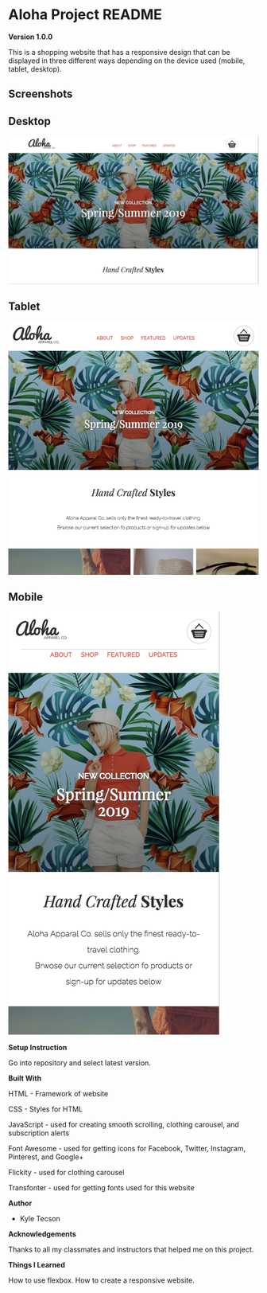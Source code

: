 # Aloha Project README

**Version 1.0.0**

This is a shopping website that has a responsive design that can be displayed in three different ways depending on the device used (mobile, tablet, desktop).

## Screenshots

## Desktop

<img src="./screenshots/aloha-desktop.png" alt="Aloha Screenshot Desktio Ver.">

## Tablet

<img src="./screenshots/aloha-tablet.png" alt="Aloha Screenshot Tablet Ver.">

## Mobile

<img src="./screenshots/aloha-mobile.png" alt="Aloha Screenshot Mobile Ver.">

**Setup Instruction**

Go into repository and select latest version.

**Built With**

HTML - Framework of website

CSS - Styles for HTML

JavaScript - used for creating smooth scrolling, clothing carousel, and subscription alerts

Font Awesome - used for getting icons for Facebook, Twitter, Instagram, Pinterest, and Google+

Flickity - used for clothing carousel

Transfonter - used for getting fonts used for this website

**Author**

- Kyle Tecson

**Acknowledgements**

Thanks to all my classmates and instructors that helped me on this project.

**Things I Learned**

How to use flexbox.
How to create a responsive website.
